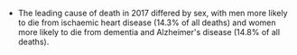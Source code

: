 * The leading cause of death in 2017 differed by sex, with men more likely to die from ischaemic heart disease (14.3% of all deaths) and women more likely to die from dementia and Alzheimer's disease (14.8% of all deaths).
